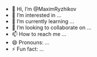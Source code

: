 - 👋 Hi, I’m @MaximRyzhikov
- 👀 I’m interested in ...
- 🌱 I’m currently learning ...
- 💞️ I’m looking to collaborate on ...
- 📫 How to reach me ...
- 😄 Pronouns: ...
- ⚡ Fun fact: ...

<!---
MaximRyzhikov/MaximRyzhikov is a ✨ special ✨ repository because its `README.md` (this file) appears on your GitHub profile.
You can click the Preview link to take a look at your changes.
--->
